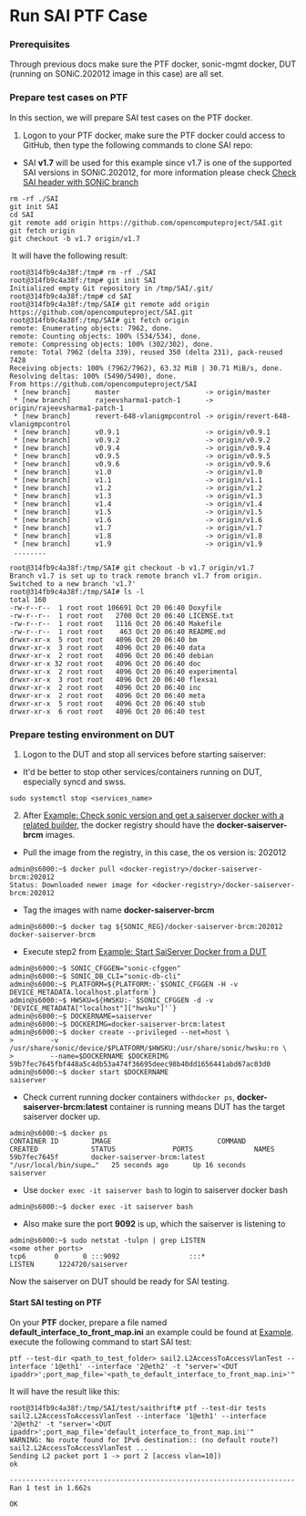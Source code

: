 # Run SAI PTF Case
### Prerequisites

Through previous docs make sure the PTF docker, sonic-mgmt docker, DUT (running on SONiC.202012 image in this case) are all set.

### Prepare test cases on PTF
In this section, we will prepare SAI test cases on the PTF docker.
1. Logon to your PTF docker, make sure the PTF docker could access to GitHub, then type the following commands to clone SAI repo:
- SAI **v1.7** will be used for this example since v1.7 is one of the supported SAI versions in SONiC.202012, for more information please check [Check SAI header with SONiC branch](CheckVersion.md#check-sai-header-version) 

```
rm -rf ./SAI
git init SAI
cd SAI
git remote add origin https://github.com/opencomputeproject/SAI.git
git fetch origin
git checkout -b v1.7 origin/v1.7
```
​	It will have the following result:
```
root@314fb9c4a38f:/tmp# rm -rf ./SAI
root@314fb9c4a38f:/tmp# git init SAI
Initialized empty Git repository in /tmp/SAI/.git/
root@314fb9c4a38f:/tmp# cd SAI
root@314fb9c4a38f:/tmp/SAI# git remote add origin https://github.com/opencomputeproject/SAI.git
root@314fb9c4a38f:/tmp/SAI# git fetch origin
remote: Enumerating objects: 7962, done.
remote: Counting objects: 100% (534/534), done.
remote: Compressing objects: 100% (302/302), done.
remote: Total 7962 (delta 339), reused 350 (delta 231), pack-reused 7428
Receiving objects: 100% (7962/7962), 63.32 MiB | 30.71 MiB/s, done.
Resolving deltas: 100% (5490/5490), done.
From https://github.com/opencomputeproject/SAI
 * [new branch]      master                     -> origin/master
 * [new branch]      rajeevsharma1-patch-1      -> origin/rajeevsharma1-patch-1
 * [new branch]      revert-648-vlanigmpcontrol -> origin/revert-648-vlanigmpcontrol
 * [new branch]      v0.9.1                     -> origin/v0.9.1
 * [new branch]      v0.9.2                     -> origin/v0.9.2
 * [new branch]      v0.9.4                     -> origin/v0.9.4
 * [new branch]      v0.9.5                     -> origin/v0.9.5
 * [new branch]      v0.9.6                     -> origin/v0.9.6
 * [new branch]      v1.0                       -> origin/v1.0
 * [new branch]      v1.1                       -> origin/v1.1
 * [new branch]      v1.2                       -> origin/v1.2
 * [new branch]      v1.3                       -> origin/v1.3
 * [new branch]      v1.4                       -> origin/v1.4
 * [new branch]      v1.5                       -> origin/v1.5
 * [new branch]      v1.6                       -> origin/v1.6
 * [new branch]      v1.7                       -> origin/v1.7
 * [new branch]      v1.8                       -> origin/v1.8
 * [new branch]      v1.9                       -> origin/v1.9
 ........
```

```
root@314fb9c4a38f:/tmp/SAI# git checkout -b v1.7 origin/v1.7
Branch v1.7 is set up to track remote branch v1.7 from origin.
Switched to a new branch 'v1.7'
root@314fb9c4a38f:/tmp/SAI# ls -l
total 160
-rw-r--r--  1 root root 106691 Oct 20 06:40 Doxyfile
-rw-r--r--  1 root root   2700 Oct 20 06:40 LICENSE.txt
-rw-r--r--  1 root root   1116 Oct 20 06:40 Makefile
-rw-r--r--  1 root root    463 Oct 20 06:40 README.md
drwxr-xr-x  5 root root   4096 Oct 20 06:40 bm
drwxr-xr-x  3 root root   4096 Oct 20 06:40 data
drwxr-xr-x  2 root root   4096 Oct 20 06:40 debian
drwxr-xr-x 32 root root   4096 Oct 20 06:40 doc
drwxr-xr-x  2 root root   4096 Oct 20 06:40 experimental
drwxr-xr-x  3 root root   4096 Oct 20 06:40 flexsai
drwxr-xr-x  2 root root   4096 Oct 20 06:40 inc
drwxr-xr-x  2 root root   4096 Oct 20 06:40 meta
drwxr-xr-x  5 root root   4096 Oct 20 06:40 stub
drwxr-xr-x  6 root root   4096 Oct 20 06:40 test
```

### Prepare testing environment on DUT
1. Logon to the DUT and stop all services before starting saiserver:

- It'd be better to stop other services/containers running on DUT, especially syncd and swss.
```
sudo systemctl stop <services_name>
```
2. After [Example: Check sonic version and get a saiserver docker with a related builder](GetDockerBuildingRelatedResources.md), the docker registry should have the **docker-saiserver-brcm** images.

- Pull the image from the registry, in this case, the os version is: 202012

```
admin@s6000:~$ docker pull <docker-registry>/docker-saiserver-brcm:202012
Status: Downloaded newer image for <docker-registry>/docker-saiserver-brcm:202012
```
- Tag the images with name **docker-saiserver-brcm**
```
admin@s6000:~$ docker tag ${SONIC_REG}/docker-saiserver-brcm:202012 docker-saiserver-brcm
```
- Execute step2 from [Example: Start SaiServer Docker from a DUT](ExampleStartSaiServerDockerInDUT.md)

```
admin@s6000:~$ SONIC_CFGGEN="sonic-cfggen"
admin@s6000:~$ SONIC_DB_CLI="sonic-db-cli"
admin@s6000:~$ PLATFORM=${PLATFORM:-`$SONIC_CFGGEN -H -v DEVICE_METADATA.localhost.platform`}
admin@s6000:~$ HWSKU=${HWSKU:-`$SONIC_CFGGEN -d -v 'DEVICE_METADATA["localhost"]["hwsku"]'`}
admin@s6000:~$ DOCKERNAME=saiserver
admin@s6000:~$ DOCKERIMG=docker-saiserver-brcm:latest
admin@s6000:~$ docker create --privileged --net=host \
>         -v /usr/share/sonic/device/$PLATFORM/$HWSKU:/usr/share/sonic/hwsku:ro \
>         --name=$DOCKERNAME $DOCKERIMG
59b7fec7645fbf448a5c4db53a474f36695deec98b40dd1656441abd67ac03d0
admin@s6000:~$ docker start $DOCKERNAME
saiserver
```
- Check current running docker containers with```docker ps```, **docker-saiserver-brcm:latest** container is running means DUT has the target saiserver docker up.

```
admin@s6000:~$ docker ps
CONTAINER ID        IMAGE                          COMMAND                  CREATED             STATUS              PORTS               NAMES
59b7fec7645f        docker-saiserver-brcm:latest   "/usr/local/bin/supe…"   25 seconds ago      Up 16 seconds                           saiserver
```
- Use ```docker exec -it saiserver bash``` to login to saiserver docker bash

```
admin@s6000:~$ docker exec -it saiserver bash
```
- Also make sure the port **9092** is up, which the saiserver is listening to

```
admin@s6000:~$ sudo netstat -tulpn | grep LISTEN
<some other ports>           
tcp6       0      0 :::9092                 :::*                    LISTEN      1224720/saiserver
```
Now the saiserver on DUT should be ready for SAI testing.

#### Start SAI testing on PTF

On your **PTF** docker, prepare a file named **default_interface_to_front_map.ini** an example could be found at [Example](https://github.com/opencomputeproject/SAI/blob/master/test/saithrift/src/msn_2700/default_interface_to_front_map.ini).
execute the following command to start SAI test:
```
ptf --test-dir <path_to_test_folder> sail2.L2AccessToAccessVlanTest --interface '1@eth1' --interface '2@eth2' -t "server='<DUT ipaddr>';port_map_file='<path_to_default_interface_to_front_map.ini>'"
```
It will have the result like this:
```
root@314fb9c4a38f:/tmp/SAI/test/saithrift# ptf --test-dir tests sail2.L2AccessToAccessVlanTest --interface '1@eth1' --interface '2@eth2' -t "server='<DUT ipaddr>';port_map_file='default_interface_to_front_map.ini'"
WARNING: No route found for IPv6 destination:: (no default route?)
sail2.L2AccessToAccessVlanTest ... 
Sending L2 packet port 1 -> port 2 [access vlan=10])
ok

----------------------------------------------------------------------
Ran 1 test in 1.662s

OK
```